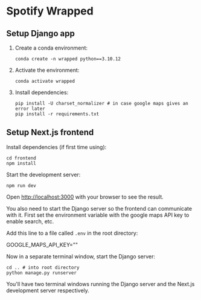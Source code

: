 # Spotify Wrapped

## Setup Django app

1. Create a conda environment:
   ```
   conda create -n wrapped python==3.10.12
   ```

2. Activate the environment:
   ```
   conda activate wrapped
   ```

3. Install dependencies:
   ```
   pip install -U charset_normalizer # in case google maps gives an error later
   pip install -r requirements.txt
   ```

## Setup Next.js frontend

Install dependencies (if first time using):
```
cd frontend
npm install
```

Start the development server:
```
npm run dev
```

Open [http://localhost:3000](http://localhost:3000) with your browser to see the result.

You also need to start the Django server so the frontend can communicate with it. First set the environment variable with the google maps API key to enable search, etc.

Add this line to a file called `.env` in the root directory:

GOOGLE_MAPS_API_KEY="<api-key-value>"

Now in a separate terminal window, start the Django server:

```
cd .. # into root directory
python manage.py runserver
```

You'll have two terminal windows running the Django server and the Next.js development server respectively.
